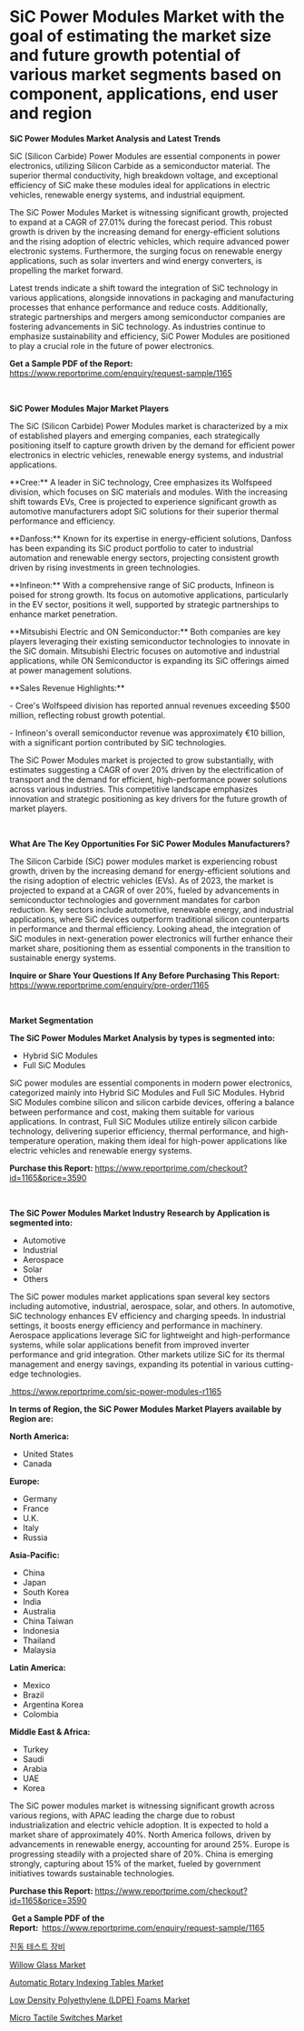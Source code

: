 <p><h1>SiC Power Modules Market with the goal of estimating the market size and future growth potential of various market segments based on component, applications, end user and region</h1></p><p><strong>SiC Power Modules Market Analysis and Latest Trends</strong></p>
<p><p>SiC (Silicon Carbide) Power Modules are essential components in power electronics, utilizing Silicon Carbide as a semiconductor material. The superior thermal conductivity, high breakdown voltage, and exceptional efficiency of SiC make these modules ideal for applications in electric vehicles, renewable energy systems, and industrial equipment. </p><p>The SiC Power Modules Market is witnessing significant growth, projected to expand at a CAGR of 27.01% during the forecast period. This robust growth is driven by the increasing demand for energy-efficient solutions and the rising adoption of electric vehicles, which require advanced power electronic systems. Furthermore, the surging focus on renewable energy applications, such as solar inverters and wind energy converters, is propelling the market forward. </p><p>Latest trends indicate a shift toward the integration of SiC technology in various applications, alongside innovations in packaging and manufacturing processes that enhance performance and reduce costs. Additionally, strategic partnerships and mergers among semiconductor companies are fostering advancements in SiC technology. As industries continue to emphasize sustainability and efficiency, SiC Power Modules are positioned to play a crucial role in the future of power electronics.</p></p>
<p><strong>Get a Sample PDF of the Report:&nbsp;</strong> <a href="https://www.reportprime.com/enquiry/request-sample/1165">https://www.reportprime.com/enquiry/request-sample/1165</a></p>
<p>&nbsp;</p>
<p><strong>SiC Power Modules Major Market Players</strong></p>
<p><p>The SiC (Silicon Carbide) Power Modules market is characterized by a mix of established players and emerging companies, each strategically positioning itself to capture growth driven by the demand for efficient power electronics in electric vehicles, renewable energy systems, and industrial applications.</p><p>**Cree:** A leader in SiC technology, Cree emphasizes its Wolfspeed division, which focuses on SiC materials and modules. With the increasing shift towards EVs, Cree is projected to experience significant growth as automotive manufacturers adopt SiC solutions for their superior thermal performance and efficiency.</p><p>**Danfoss:** Known for its expertise in energy-efficient solutions, Danfoss has been expanding its SiC product portfolio to cater to industrial automation and renewable energy sectors, projecting consistent growth driven by rising investments in green technologies.</p><p>**Infineon:** With a comprehensive range of SiC products, Infineon is poised for strong growth. Its focus on automotive applications, particularly in the EV sector, positions it well, supported by strategic partnerships to enhance market penetration.</p><p>**Mitsubishi Electric and ON Semiconductor:** Both companies are key players leveraging their existing semiconductor technologies to innovate in the SiC domain. Mitsubishi Electric focuses on automotive and industrial applications, while ON Semiconductor is expanding its SiC offerings aimed at power management solutions.</p><p>**Sales Revenue Highlights:** </p><p>- Cree's Wolfspeed division has reported annual revenues exceeding $500 million, reflecting robust growth potential.</p><p>- Infineon's overall semiconductor revenue was approximately €10 billion, with a significant portion contributed by SiC technologies.</p><p>The SiC Power Modules market is projected to grow substantially, with estimates suggesting a CAGR of over 20% driven by the electrification of transport and the demand for efficient, high-performance power solutions across various industries. This competitive landscape emphasizes innovation and strategic positioning as key drivers for the future growth of market players.</p></p>
<p>&nbsp;</p>
<p><strong>What Are The Key Opportunities For SiC Power Modules Manufacturers?</strong></p>
<p><p>The Silicon Carbide (SiC) power modules market is experiencing robust growth, driven by the increasing demand for energy-efficient solutions and the rising adoption of electric vehicles (EVs). As of 2023, the market is projected to expand at a CAGR of over 20%, fueled by advancements in semiconductor technologies and government mandates for carbon reduction. Key sectors include automotive, renewable energy, and industrial applications, where SiC devices outperform traditional silicon counterparts in performance and thermal efficiency. Looking ahead, the integration of SiC modules in next-generation power electronics will further enhance their market share, positioning them as essential components in the transition to sustainable energy systems.</p></p>
<p><strong>Inquire or Share Your Questions If Any Before Purchasing This Report:</strong> <a href="https://www.reportprime.com/enquiry/pre-order/1165">https://www.reportprime.com/enquiry/pre-order/1165</a></p>
<p>&nbsp;</p>
<p><strong>Market Segmentation</strong></p>
<p><strong>The SiC Power Modules Market Analysis by types is segmented into:</strong></p>
<p><ul><li>Hybrid SiC Modules</li><li>Full SiC Modules</li></ul></p>
<p><p>SiC power modules are essential components in modern power electronics, categorized mainly into Hybrid SiC Modules and Full SiC Modules. Hybrid SiC Modules combine silicon and silicon carbide devices, offering a balance between performance and cost, making them suitable for various applications. In contrast, Full SiC Modules utilize entirely silicon carbide technology, delivering superior efficiency, thermal performance, and high-temperature operation, making them ideal for high-power applications like electric vehicles and renewable energy systems.</p></p>
<p><strong>Purchase this Report:&nbsp;</strong><a href="https://www.reportprime.com/checkout?id=1165&price=3590">https://www.reportprime.com/checkout?id=1165&price=3590</a></p>
<p>&nbsp;</p>
<p><strong>The SiC Power Modules Market Industry Research by Application is segmented into:</strong></p>
<p><ul><li>Automotive</li><li>Industrial</li><li>Aerospace</li><li>Solar</li><li>Others</li></ul></p>
<p><p>The SiC power modules market applications span several key sectors including automotive, industrial, aerospace, solar, and others. In automotive, SiC technology enhances EV efficiency and charging speeds. In industrial settings, it boosts energy efficiency and performance in machinery. Aerospace applications leverage SiC for lightweight and high-performance systems, while solar applications benefit from improved inverter performance and grid integration. Other markets utilize SiC for its thermal management and energy savings, expanding its potential in various cutting-edge technologies.</p></p>
<p><a href="https://www.reportprime.com/sic-power-modules-r1165">&nbsp;https://www.reportprime.com/sic-power-modules-r1165</a></p>
<p><strong>In terms of Region, the SiC Power Modules Market Players available by Region are:</strong></p>
<p>
    <p> <strong> North America: </strong>
        <ul>
            <li>United States</li>
            <li>Canada</li>
        </ul>
        </p> 
    <p> <strong> Europe: </strong>
        <ul>
            <li>Germany</li>
            <li>France</li>
            <li>U.K.</li>
            <li>Italy</li>
            <li>Russia</li>
        </ul>
        </p> 
    <p> <strong> Asia-Pacific: </strong>
        <ul>
            <li>China</li>
            <li>Japan</li>
            <li>South Korea</li>
            <li>India</li>
            <li>Australia</li>
            <li>China Taiwan</li>
            <li>Indonesia</li>
            <li>Thailand</li>
            <li>Malaysia</li>
        </ul>
        </p> 
    <p> <strong> Latin America: </strong>
        <ul>
            <li>Mexico</li>
            <li>Brazil</li>
            <li>Argentina Korea</li>
            <li>Colombia</li>
        </ul>
        </p> 
    <p> <strong> Middle East & Africa: </strong>
        <ul>
            <li>Turkey</li>
            <li>Saudi</li>
            <li>Arabia</li>
            <li>UAE</li>
            <li>Korea</li>
        </ul>
    </p>
    </p>
<p><p>The SiC power modules market is witnessing significant growth across various regions, with APAC leading the charge due to robust industrialization and electric vehicle adoption. It is expected to hold a market share of approximately 40%. North America follows, driven by advancements in renewable energy, accounting for around 25%. Europe is progressing steadily with a projected share of 20%. China is emerging strongly, capturing about 15% of the market, fueled by government initiatives towards sustainable technologies.</p></p>
<p><strong>Purchase this Report: </strong><a href="https://www.reportprime.com/checkout?id=1165&price=3590">https://www.reportprime.com/checkout?id=1165&price=3590</a></p>
<p>&nbsp;<strong>Get a Sample PDF of the Report:&nbsp;&nbsp;</strong><a href="https://www.reportprime.com/enquiry/request-sample/1165">https://www.reportprime.com/enquiry/request-sample/1165</a></p>
<p><strong></strong></p>
<p><p><a href="https://github.com/sougarounis/Market-Research-Report-List-6/blob/main/30437281785.md">진동 테스트 장비</a></p><p><a href="https://www.linkedin.com/pulse/willow-glass-market-overview-global-trends-future-deucf?trackingId=Jx5I2poSQZC5ZGKOJywKZQ%3D%3D">Willow Glass Market</a></p><p><a href="https://issuu.com/reportprime-2/docs/automatic-rotary-indexing-tables-ma_36fedaca8b28b6">Automatic Rotary Indexing Tables Market</a></p><p><a href="https://issuu.com/reportprime-2/docs/low-density-polyethylene-ldpe-foams_b28c8095dddf9e">Low Density Polyethylene (LDPE) Foams Market</a></p><p><a href="https://github.com/RichRobinson5/Market-Research-Report-List-6/blob/main/micro-tactile-switches-market.md">Micro Tactile Switches Market</a></p></p>